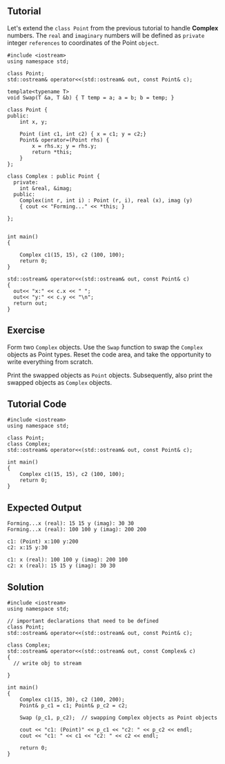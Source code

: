 Tutorial
--------

Let's extend the `class Point` from the previous tutorial to handle __Complex__ numbers. The `real` and `imaginary` numbers will be defined as `private` integer `references` to coordinates of the Point `object`. 

    #include <iostream>
    using namespace std;
    
    class Point;
    std::ostream& operator<<(std::ostream& out, const Point& c);
  
    template<typename T>
    void Swap(T &a, T &b) { T temp = a; a = b; b = temp; }
  
    class Point {
    public:
        int x, y;

        Point (int c1, int c2) { x = c1; y = c2;}
        Point& operator=(Point rhs) {
            x = rhs.x; y = rhs.y;
            return *this;
        }
    };
    
    class Complex : public Point {
      private: 
        int &real, &imag;
      public: 
        Complex(int r, int i) : Point (r, i), real (x), imag (y) 
        { cout << "Forming..." << *this; }
        
    };
    
    
    int main()
    {

        Complex c1(15, 15), c2 (100, 100); 
        return 0;
    }

    std::ostream& operator<<(std::ostream& out, const Point& c)
    {
      out<< "x:" << c.x << " ";
      out<< "y:" << c.y << "\n";
      return out;
    }

Exercise
--------

Form two `Complex` objects. Use the `Swap` function to swap the `Complex` objects as Point types. 
Reset the code area, and take the opportunity to write everything from scratch.

Print the swapped objects as `Point` objects. Subsequently, also print the swapped objects as `Complex` objects.

Tutorial Code
-------------

    #include <iostream>
    using namespace std;
    
    class Point;
    class Complex;
    std::ostream& operator<<(std::ostream& out, const Point& c);
    
    int main()
    {
        Complex c1(15, 15), c2 (100, 100);
        return 0;
    }

Expected Output
---------------

    Forming...x (real): 15 15 y (imag): 30 30
    Forming...x (real): 100 100 y (imag): 200 200
    
    c1: (Point) x:100 y:200
    c2: x:15 y:30
    
    c1: x (real): 100 100 y (imag): 200 100
    c2: x (real): 15 15 y (imag): 30 30
    
Solution
--------

    #include <iostream>
    using namespace std;

    // important declarations that need to be defined
    class Point;
    std::ostream& operator<<(std::ostream& out, const Point& c);
    
    class Complex;
    std::ostream& operator<<(std::ostream& out, const Complex& c)
    {
      // write obj to stream    
    
    }
    
    int main()
    {
        Complex c1(15, 30), c2 (100, 200);
        Point& p_c1 = c1; Point& p_c2 = c2;
        
        Swap (p_c1, p_c2);  // swapping Complex objects as Point objects
        
        cout << "c1: (Point)" << p_c1 << "c2: " << p_c2 << endl;	    
        cout << "c1: " << c1 << "c2: " << c2 << endl;
        
        return 0;
    }
    